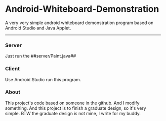 # Android-Whiteboard-Demonstration
A very very simple android whiteboard demonstration program based on Android Studio and Java Applet.
***
### Server
Just run the ##server/Paint.java##

### Client
Use Android Studio run this program.

### About
This project's code based on someone in the github. And I modify something.
And this project is to finish a graduate design, so it's very simple.
BTW the graduate design is not mine, I write for my buddy.
